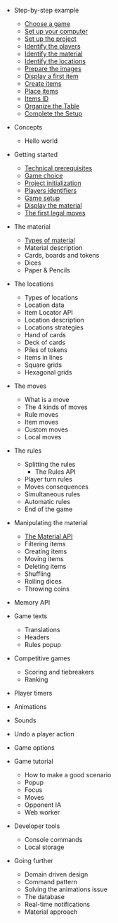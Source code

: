- Step-by-step example
  - [Choose a game](step-by-step-example/choose-a-game.md)
  - [Set up your computer](step-by-step-example/set-up-your-computer.md)
  - [Set up the project](step-by-step-example/set-up-the-project.md)
  - [Identify the players](step-by-step-example/identify-the-players.md)
  - [Identify the material](step-by-step-example/identify-the-material.md)
  - [Identify the locations](step-by-step-example/identify-the-locations.md)
  - [Prepare the images](step-by-step-example/prepare-the-images.md)
  - [Display a first item](step-by-step-example/display-first-item.md)
  - [Create items](step-by-step-example/create-items.md)
  - [Place items](step-by-step-example/place-items.md)
  - [Items ID](step-by-step-example/items-id.md)
  - [Organize the Table](step-by-step-example/organize-the-table.md)
  - [Complete the Setup](step-by-step-example/complete-the-setup.md)

- Concepts
  - Hello world

- Getting started
    - [Technical prerequisites](step-by-step-example/technical-prerequisites.md)
    - [Game choice](game-choice.md)
    - [Project initialization](step-by-step-example/project-initialization.md)
    - [Players identifiers](step-by-step-example/players-identifiers.md)
    - [Game setup](game-setup.md)
    - [Display the material](display-the-material.md)
    - [The first legal moves](first-legal-moves.md)

- The material
    - [Types of material](types-of-material.md)
    - Material description
    - Cards, boards and tokens
    - Dices
    - Paper & Pencils

- The locations
    - Types of locations
    - Location data
    - Item Locator API
    - Location description
    - Locations strategies
    - Hand of cards
    - Deck of cards
    - Piles of tokens
    - Items in lines
    - Square grids
    - Hexagonal grids

- The moves
    - What is a move
    - The 4 kinds of moves
    - Rule moves
    - Item moves
    - Custom moves
    - Local moves

- The rules
    - Splitting the rules
      - The Rules API
    - Player turn rules
    - Moves consequences
    - Simultaneous rules
    - Automatic rules
    - End of the game

- Manipulating the material
    - [The Material API](material-api.md)
    - Filtering items
    - Creating items
    - Moving items
    - Deleting items
    - Shuffling
    - Rolling dices
    - Throwing coins

- Memory API

- Game texts
    - Translations
    - Headers
    - Rules popup

- Competitive games
    - Scoring and tiebreakers
    - Ranking

- Player timers

- Animations

- Sounds

- Undo a player action

- Game options

- Game tutorial
    - How to make a good scenario
    - Popup
    - Focus
    - Moves
    - Opponent IA
    - Web worker

- Developer tools
    - Console commands
    - Local storage

- Going further
    - Domain driven design
    - Command pattern
    - Solving the animations issue
    - The database
    - Real-time notifications
    - Material approach